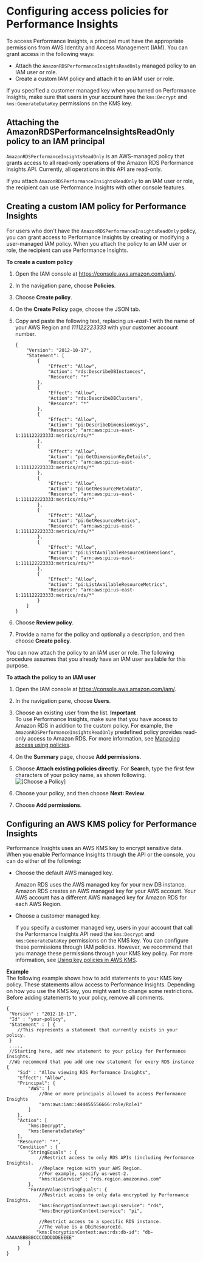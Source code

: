 # Configuring access policies for Performance Insights<a name="USER_PerfInsights.access-control"></a>

To access Performance Insights, a principal must have the appropriate permissions from AWS Identity and Access Management \(IAM\)\. You can grant access in the following ways:
+ Attach the `AmazonRDSPerformanceInsightsReadOnly` managed policy to an IAM user or role\.
+ Create a custom IAM policy and attach it to an IAM user or role\.

If you specified a customer managed key when you turned on Performance Insights, make sure that users in your account have the `kms:Decrypt` and `kms:GenerateDataKey` permissions on the KMS key\.



## Attaching the AmazonRDSPerformanceInsightsReadOnly policy to an IAM principal<a name="USER_PerfInsights.access-control.managed-policy"></a>

`AmazonRDSPerformanceInsightsReadOnly` is an AWS\-managed policy that grants access to all read\-only operations of the Amazon RDS Performance Insights API\. Currently, all operations in this API are read\-only\.

If you attach `AmazonRDSPerformanceInsightsReadOnly` to an IAM user or role, the recipient can use Performance Insights with other console features\.

## Creating a custom IAM policy for Performance Insights<a name="USER_PerfInsights.access-control.custom-policy"></a>

For users who don't have the `AmazonRDSPerformanceInsightsReadOnly` policy, you can grant access to Performance Insights by creating or modifying a user\-managed IAM policy\. When you attach the policy to an IAM user or role, the recipient can use Performance Insights\.

**To create a custom policy**

1. Open the IAM console at [https://console\.aws\.amazon\.com/iam/](https://console.aws.amazon.com/iam/)\.

1. In the navigation pane, choose **Policies**\.

1. Choose **Create policy**\.

1. On the **Create Policy** page, choose the JSON tab\. 

1. Copy and paste the following text, replacing *us\-east\-1* with the name of your AWS Region and *111122223333* with your customer account number\.

   ```
   {
       "Version": "2012-10-17",
       "Statement": [
           {
               "Effect": "Allow",
               "Action": "rds:DescribeDBInstances",
               "Resource": "*"
           },
           {
               "Effect": "Allow",
               "Action": "rds:DescribeDBClusters",
               "Resource": "*"
           },
           {
               "Effect": "Allow",
               "Action": "pi:DescribeDimensionKeys",
               "Resource": "arn:aws:pi:us-east-1:111122223333:metrics/rds/*"
           },
           {
               "Effect": "Allow",
               "Action": "pi:GetDimensionKeyDetails",
               "Resource": "arn:aws:pi:us-east-1:111122223333:metrics/rds/*"
           },
           {
               "Effect": "Allow",
               "Action": "pi:GetResourceMetadata",
               "Resource": "arn:aws:pi:us-east-1:111122223333:metrics/rds/*"
           },
           {
               "Effect": "Allow",
               "Action": "pi:GetResourceMetrics",
               "Resource": "arn:aws:pi:us-east-1:111122223333:metrics/rds/*"
           },
           {
               "Effect": "Allow",
               "Action": "pi:ListAvailableResourceDimensions",
               "Resource": "arn:aws:pi:us-east-1:111122223333:metrics/rds/*"
           },
           {
               "Effect": "Allow",
               "Action": "pi:ListAvailableResourceMetrics",
               "Resource": "arn:aws:pi:us-east-1:111122223333:metrics/rds/*"
           }
       ]
   }
   ```

1. Choose **Review policy**\.

1. Provide a name for the policy and optionally a description, and then choose **Create policy**\.

You can now attach the policy to an IAM user or role\. The following procedure assumes that you already have an IAM user available for this purpose\.

**To attach the policy to an IAM user**

1. Open the IAM console at [https://console\.aws\.amazon\.com/iam/](https://console.aws.amazon.com/iam/)\.

1. In the navigation pane, choose **Users**\.

1. Choose an existing user from the list\.
**Important**  
To use Performance Insights, make sure that you have access to Amazon RDS in addition to the custom policy\. For example, the `AmazonRDSPerformanceInsightsReadOnly` predefined policy provides read\-only access to Amazon RDS\. For more information, see [Managing access using policies](UsingWithRDS.IAM.md#security_iam_access-manage)\.

1. On the **Summary** page, choose **Add permissions**\.

1. Choose **Attach existing policies directly**\. For **Search**, type the first few characters of your policy name, as shown following\.  
![\[Choose a Policy\]](http://docs.aws.amazon.com/AmazonRDS/latest/AuroraUserGuide/./images/perf_insights_attach_iam_policy.png)

1. Choose your policy, and then choose **Next: Review**\.

1. Choose **Add permissions**\.

## Configuring an AWS KMS policy for Performance Insights<a name="USER_PerfInsights.access-control.cmk-policy"></a>

Performance Insights uses an AWS KMS key to encrypt sensitive data\. When you enable Performance Insights through the API or the console, you can do either of the following:
+ Choose the default AWS managed key\.

  Amazon RDS uses the AWS managed key for your new DB instance\. Amazon RDS creates an AWS managed key for your AWS account\. Your AWS account has a different AWS managed key for Amazon RDS for each AWS Region\.
+ Choose a customer managed key\.

  If you specify a customer managed key, users in your account that call the Performance Insights API need the `kms:Decrypt` and `kms:GenerateDataKey` permissions on the KMS key\. You can configure these permissions through IAM policies\. However, we recommend that you manage these permissions through your KMS key policy\. For more information, see [ Using key policies in AWS KMS](https://docs.aws.amazon.com/kms/latest/developerguide/key-policies.html)\. 

**Example**  
The following example shows how to add statements to your KMS key policy\. These statements allow access to Performance Insights\. Depending on how you use the KMS key, you might want to change some restrictions\. Before adding statements to your policy, remove all comments\.  

```
{
 "Version" : "2012-10-17",
 "Id" : "your-policy",
 "Statement" : [ {
    //This represents a statement that currently exists in your policy.
 }
 ....,
 //Starting here, add new statement to your policy for Performance Insights.
 //We recommend that you add one new statement for every RDS instance
{
    "Sid" : "Allow viewing RDS Performance Insights",
    "Effect": "Allow",
    "Principal": {
        "AWS": [
            //One or more principals allowed to access Performance Insights
            "arn:aws:iam::444455556666:role/Role1"
        ]
    },
    "Action": [
        "kms:Decrypt",
        "kms:GenerateDataKey"
    ],
    "Resource": "*",
    "Condition" : {
        "StringEquals" : {
            //Restrict access to only RDS APIs (including Performance Insights).
            //Replace region with your AWS Region. 
            //For example, specify us-west-2.
            "kms:ViaService" : "rds.region.amazonaws.com"
        },
        "ForAnyValue:StringEquals": {
            //Restrict access to only data encrypted by Performance Insights.
            "kms:EncryptionContext:aws:pi:service": "rds",
            "kms:EncryptionContext:service": "pi",
            
            //Restrict access to a specific RDS instance.
            //The value is a DbiResourceId.
           "kms:EncryptionContext:aws:rds:db-id": "db-AAAAABBBBBCCCCDDDDDEEEEE"
        }
    }
}
```